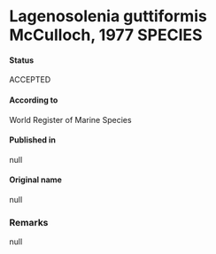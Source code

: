 Lagenosolenia guttiformis McCulloch, 1977 SPECIES
=======

#### Status
ACCEPTED

#### According to
World Register of Marine Species

#### Published in
null

#### Original name
null

### Remarks
null